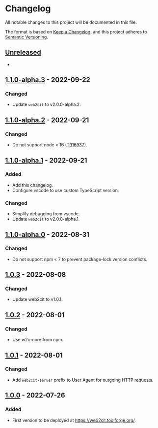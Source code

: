 # Changelog

All notable changes to this project will be documented in this file.

The format is based on [Keep a Changelog](https://keepachangelog.com/en/1.0.0/),
and this project adheres to [Semantic Versioning](https://semver.org/spec/v2.0.0.html).

## [Unreleased]

-

## [1.1.0-alpha.3] - 2022-09-22

### Changed

- Update `web2cit` to v2.0.0-alpha.2.

## [1.1.0-alpha.2] - 2022-09-21

### Changed

- Do not support node < 16 ([T316937]).

## [1.1.0-alpha.1] - 2022-09-21

### Added

- Add this changelog.
- Configure vscode to use custom TypeScript version.

### Changed

- Simplify debugging from vscode.
- Update `web2cit` to v2.0.0-alpha.1.

## [1.1.0-alpha.0] - 2022-08-31

### Changed

- Do not support npm < 7 to prevent package-lock version conflicts.

## [1.0.3] - 2022-08-08

### Changed

- Update web2cit to v1.0.1.

## [1.0.2] - 2022-08-01

### Changed

- Use w2c-core from npm.

## [1.0.1] - 2022-08-01

### Changed

- Add `web2cit-server` prefix to User Agent for outgoing HTTP requests.

## [1.0.0] - 2022-07-26

### Added

- First version to be deployed at https://web2cit.toolforge.org/.


[unreleased]: https://gitlab.wikimedia.org/diegodlh/w2c-server/-/compare/v1.1.0-alpha.3...v1.1
[1.1.0-alpha.3]: https://gitlab.wikimedia.org/diegodlh/w2c-server/-/compare/v1.1.0-alpha.2...v1.1.0-alpha.3
[1.1.0-alpha.2]: https://gitlab.wikimedia.org/diegodlh/w2c-server/-/compare/v1.1.0-alpha.1...v1.1.0-alpha.2
[1.1.0-alpha.1]: https://gitlab.wikimedia.org/diegodlh/w2c-server/-/compare/v1.1.0-alpha.0...v1.1.0-alpha.1
[1.1.0-alpha.0]: https://gitlab.wikimedia.org/diegodlh/w2c-server/-/compare/v1.0.3...v1.1.0-alpha.0
[1.0.3]: https://gitlab.wikimedia.org/diegodlh/w2c-server/-/compare/v1.0.2...v1.0.3
[1.0.2]: https://gitlab.wikimedia.org/diegodlh/w2c-server/-/compare/v1.0.1...v1.0.2
[1.0.1]: https://gitlab.wikimedia.org/diegodlh/w2c-server/-/compare/v1.0.0...v1.0.1
[1.0.0]: https://gitlab.wikimedia.org/diegodlh/w2c-server/-/tags/v1.0.0

[T316937]: https://phabricator.wikimedia.org/T316937